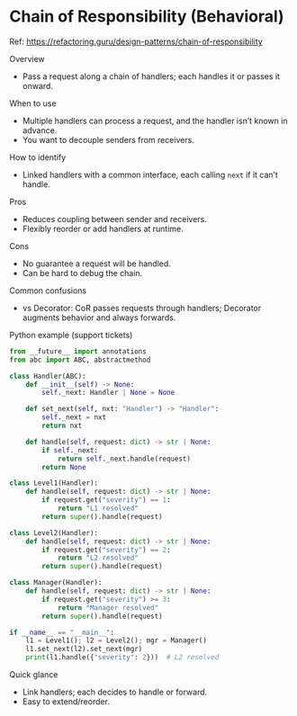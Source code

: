 # Chain of Responsibility (Behavioral)

Ref: https://refactoring.guru/design-patterns/chain-of-responsibility

Overview
- Pass a request along a chain of handlers; each handles it or passes it onward.

When to use
- Multiple handlers can process a request, and the handler isn’t known in advance.
- You want to decouple senders from receivers.

How to identify
- Linked handlers with a common interface, each calling `next` if it can’t handle.

Pros
- Reduces coupling between sender and receivers.
- Flexibly reorder or add handlers at runtime.

Cons
- No guarantee a request will be handled.
- Can be hard to debug the chain.

Common confusions
- vs Decorator: CoR passes requests through handlers; Decorator augments behavior and always forwards.

Python example (support tickets)
```python
from __future__ import annotations
from abc import ABC, abstractmethod

class Handler(ABC):
    def __init__(self) -> None:
        self._next: Handler | None = None

    def set_next(self, nxt: "Handler") -> "Handler":
        self._next = nxt
        return nxt

    def handle(self, request: dict) -> str | None:
        if self._next:
            return self._next.handle(request)
        return None

class Level1(Handler):
    def handle(self, request: dict) -> str | None:
        if request.get("severity") == 1:
            return "L1 resolved"
        return super().handle(request)

class Level2(Handler):
    def handle(self, request: dict) -> str | None:
        if request.get("severity") == 2:
            return "L2 resolved"
        return super().handle(request)

class Manager(Handler):
    def handle(self, request: dict) -> str | None:
        if request.get("severity") >= 3:
            return "Manager resolved"
        return super().handle(request)

if __name__ == "__main__":
    l1 = Level1(); l2 = Level2(); mgr = Manager()
    l1.set_next(l2).set_next(mgr)
    print(l1.handle({"severity": 2}))  # L2 resolved
```

Quick glance
- Link handlers; each decides to handle or forward.
- Easy to extend/reorder.
